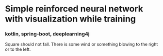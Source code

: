 # Simple reinforced neural network with visualization while training

### kotlin, spring-boot, deeplearning4j

Square should not fall. There is some wind or something blowing to the right or to the left. 